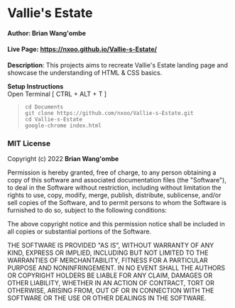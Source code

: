 # Vallie's Estate

#### Author: **Brian Wang'ombe**

#### Live Page: https://nxoo.github.io/Vallie-s-Estate/

**Description**: This projects aims to recreate Vallie's Estate landing page and showcase the understanding of HTML & CSS basics.

**Setup Instructions**   
Open Terminal [ CTRL + ALT + T ]
>`cd Documents`   
`git clone https://github.com/nxoo/Vallie-s-Estate.git`   
`cd Vallie-s-Estate`  
`google-chrome index.html`

### MIT License

Copyright (c) 2022 **Brian Wang'ombe**

Permission is hereby granted, free of charge, to any person obtaining a copy
of this software and associated documentation files (the "Software"), to deal
in the Software without restriction, including without limitation the rights
to use, copy, modify, merge, publish, distribute, sublicense, and/or sell
copies of the Software, and to permit persons to whom the Software is
furnished to do so, subject to the following conditions:

The above copyright notice and this permission notice shall be included in all
copies or substantial portions of the Software.

THE SOFTWARE IS PROVIDED "AS IS", WITHOUT WARRANTY OF ANY KIND, EXPRESS OR
IMPLIED, INCLUDING BUT NOT LIMITED TO THE WARRANTIES OF MERCHANTABILITY,
FITNESS FOR A PARTICULAR PURPOSE AND NONINFRINGEMENT. IN NO EVENT SHALL THE
AUTHORS OR COPYRIGHT HOLDERS BE LIABLE FOR ANY CLAIM, DAMAGES OR OTHER
LIABILITY, WHETHER IN AN ACTION OF CONTRACT, TORT OR OTHERWISE, ARISING FROM,
OUT OF OR IN CONNECTION WITH THE SOFTWARE OR THE USE OR OTHER DEALINGS IN THE
SOFTWARE.
